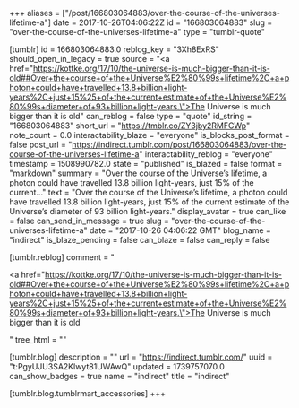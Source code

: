 +++
aliases = ["/post/166803064883/over-the-course-of-the-universes-lifetime-a"]
date = 2017-10-26T04:06:22Z
id = "166803064883"
slug = "over-the-course-of-the-universes-lifetime-a"
type = "tumblr-quote"

[tumblr]
id = 166803064883.0
reblog_key = "3Xh8ExRS"
should_open_in_legacy = true
source = "<a href=\"https://kottke.org/17/10/the-universe-is-much-bigger-than-it-is-old##Over+the+course+of+the+Universe%E2%80%99s+lifetime%2C+a+photon+could+have+travelled+13.8+billion+light-years%2C+just+15%25+of+the+current+estimate+of+the+Universe%E2%80%99s+diameter+of+93+billion+light-years.\">The Universe is much bigger than it is old</a>"
can_reblog = false
type = "quote"
id_string = "166803064883"
short_url = "https://tmblr.co/ZY3jby2RMFCWp"
note_count = 0.0
interactability_blaze = "everyone"
is_blocks_post_format = false
post_url = "https://indirect.tumblr.com/post/166803064883/over-the-course-of-the-universes-lifetime-a"
interactability_reblog = "everyone"
timestamp = 1508990782.0
state = "published"
is_blazed = false
format = "markdown"
summary = "Over the course of the Universe’s lifetime, a photon could have travelled 13.8 billion light-years, just 15% of the current..."
text = "Over the course of the Universe’s lifetime, a photon could have travelled 13.8 billion light-years, just 15% of the current estimate of the Universe’s diameter of 93 billion light-years."
display_avatar = true
can_like = false
can_send_in_message = true
slug = "over-the-course-of-the-universes-lifetime-a"
date = "2017-10-26 04:06:22 GMT"
blog_name = "indirect"
is_blaze_pending = false
can_blaze = false
can_reply = false

[tumblr.reblog]
comment = "<p><a href=\"https://kottke.org/17/10/the-universe-is-much-bigger-than-it-is-old##Over+the+course+of+the+Universe%E2%80%99s+lifetime%2C+a+photon+could+have+travelled+13.8+billion+light-years%2C+just+15%25+of+the+current+estimate+of+the+Universe%E2%80%99s+diameter+of+93+billion+light-years.\">The Universe is much bigger than it is old</a></p>"
tree_html = ""

[tumblr.blog]
description = ""
url = "https://indirect.tumblr.com/"
uuid = "t:PgyUJU3SA2Klwyt81UWAwQ"
updated = 1739757070.0
can_show_badges = true
name = "indirect"
title = "indirect"

[tumblr.blog.tumblrmart_accessories]
+++
